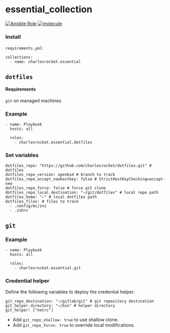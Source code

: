 # essential_collection
[![Ansible Role](https://img.shields.io/ansible/collection/2396)](https://galaxy.ansible.com/charlesrocket/essential)
[![molecule](https://github.com/charlesrocket/essential_collection/actions/workflows/ci.yml/badge.svg?branch=trunk&event=push)](https://github.com/charlesrocket/essential_collection/actions/workflows/ci.yml)

### Install

`requirements.yml`:

```
collections:
  - name: charlesrocket.essential
```

## `dotfiles`
#### Requirements
`git` on managed machines

### Example

```
- name: Playbook
  hosts: all

  roles:
    - charlesrocket.essential.dotfiles
```

### Set variables

```
dotfiles_repo: "https://github.com/charlesrocket/dotfiles.git" # dotfiles
dotfiles_repo_version: openbsd # branch to track
dotfiles_repo_accept_newhostkey: false # StrictHostKeyChecking=accept-new
dotfiles_repo_force: false # force git clone
dotfiles_repo_local_destination: "~/git/dotfiles" # local repo path
dotfiles_home: "~" # local dotfiles path
dotfiles_files: # files to track
  - .config/mc/ini
  - .zshrc
```

## `git`
### Example

```
- name: Playbook
  hosts: all

  roles:
    - charlesrocket.essential.git
```

### Credential helper

Define the following variables to deploy the credential helper:

```
git_repo_destination: "~/gitlab/git" # git repository destination
git_helper_directory: "~/bin" # helper directory
git_helper: ["netrc"]
```

* Add `git_repo_shallow: true` to use shallow clone.
* Add `git_repo_force: true` to override local modifications.
